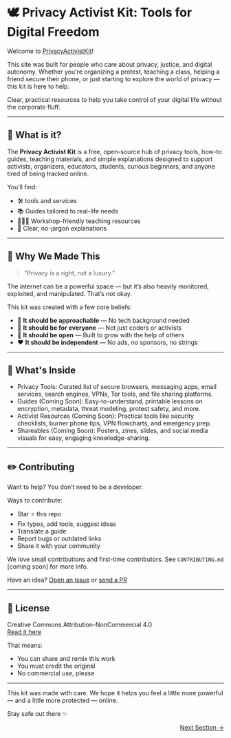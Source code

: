 # 🕊️ Privacy Activist Kit: Tools for Digital Freedom

Welcome to [PrivacyActivistKit](https://privacyactivistkit.org/#/)!

This site was built for people who care about privacy, justice, and digital autonomy. Whether you're organizing a protest, teaching a class, helping a friend secure their phone, or just starting to explore the world of privacy — this kit is here to help.

Clear, practical resources to help you take control of your digital life without the corporate fluff.

---

## 🌟 What is it?

The **Privacy Activist Kit** is a free, open-source hub of privacy tools, how-to guides, teaching materials, and simple explanations designed to support activists, organizers, educators, students, curious beginners, and anyone tired of being tracked online.

You’ll find:

- 🛠️ tools and services  
- 📚 Guides tailored to real-life needs  
- 👩🏽‍🏫 Workshop-friendly teaching resources  
- 🧩 Clear, no-jargon explanations  

---

## 🧠 Why We Made This

> “Privacy is a right, not a luxury.”

The internet can be a powerful space — but it’s also heavily monitored, exploited, and manipulated. That’s not okay.

This kit was created with a few core beliefs:

- 🧸 **It should be approachable** — No tech background needed  
- 🫶 **It should be for everyone** — Not just coders or activists  
- 🌱 **It should be open** — Built to grow with the help of others  
- ❤️ **It should be independent** — No ads, no sponsors, no strings  

---

## 🧰 What's Inside

- Privacy Tools: Curated list of secure browsers, messaging apps, email services, search engines, VPNs, Tor tools, and file sharing platforms.
- Guides (Coming Soon): Easy-to-understand, printable lessons on encryption, metadata, threat modeling, protest safety, and more.
- Activist Resources (Coming Soon): Practical tools like security checklists, burner phone tips, VPN flowcharts, and emergency prep.
- Shareables (Coming Soon): Posters, zines, slides, and social media visuals for easy, engaging knowledge-sharing.

---

## ✏️ Contributing

Want to help? You don’t need to be a developer.

Ways to contribute:

- Star ⭐ this repo  
- Fix typos, add tools, suggest ideas  
- Translate a guide  
- Report bugs or outdated links  
- Share it with your community  

We love small contributions and first-time contributors. See `CONTRIBUTING.md` [coming soon] for more info.

Have an idea? [Open an issue](https://github.com/your-repo/issues) or [send a PR](https://github.com/your-repo/pulls)

---

## 📜 License

Creative Commons Attribution-NonCommercial 4.0  
[Read it here](https://creativecommons.org/licenses/by-nc/4.0/)

That means:

- You can share and remix this work  
- You must credit the original  
- No commercial use, please  

---

This kit was made with care. We hope it helps you feel a little more powerful — and a little more protected — online.

Stay safe out there ✨

<p align="right"><a href="#/introduction" class="next-section-button">Next Section →</a></p>
